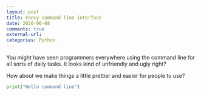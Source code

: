 ```yaml
---
layout: post
title: Fancy command line interface
date: 2020-06-08
comments: true
external-url:
categories: Python
---
```


You might have seen programmers everywhere using the command line for all sorts of daily tasks. It looks kind of unfriendly and ugly right?

How about we make things a little prettier and easier for people to use?

```python
print("Hello command line")
```

